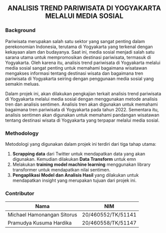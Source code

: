 <h2 align="center">
  ANALISIS TREND PARIWISATA DI YOGYAKARTA MELALUI MEDIA SOSIAL
</h2>


### Background

Pariwisata merupakan salah satu sektor yang sangat penting dalam perekonomian Indonesia, terutama di Yogyakarta yang terkenal dengan kekayaan alam dan budayanya. Saat ini, media sosial menjadi salah satu sarana utama untuk mempromosikan destinasi pariwisata, termasuk di Yogyakarta. Oleh karena itu, analisis trend pariwisata di Yogyakarta melalui media sosial sangat penting untuk memahami bagaimana wisatawan mengakses informasi tentang destinasi wisata dan bagaimana tren pariwisata di Yogyakarta seiring dengan penggunaan media sosial yang semakin meluas.

Dalam projek ini, akan dilakukan pengkajian terkait analisis trend pariwisata di Yogyakarta melalui media sosial dengan menggunakan metode analisis tren dan analisis sentimen. Analisis tren akan digunakan untuk memahami bagaimana tren pariwisata di Yogyakarta pada tahun 2022. Sementara itu, analisis sentimen akan digunakan untuk memahami pandangan wisatawan tentang destinasi wisata di Yogyakarta yang terpapar melalui media sosial.

### Methodology

Metodologi yang digunakan dalam projek ini terdiri dari tiga tahap utama: 
1. **Scrapping data** dari Twitter untuk mendapatkan data yang akan digunakan. Kemudian dilakukan **Data Transform** untuk emn
2. Melakukan **training model machine learning** menggunakan library transformer untuk mendapatkan nilai sentimen. 
3. **Pengaplikasi Model dan Analisis Hasil** yang dilakukan untuk mendapatkan insight yang merupakan tujuan dari projek ini. 

### Contributor

Nama  | NIM
------------- | -------------
Michael Hamonangan Sitorus   | 20/460552/TK/51141
Pramudya Kusuma Hardika         | 20/460558/TK/51147
